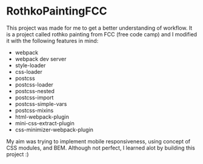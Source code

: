 # RothkoPaintingFCC

This project was made for me to get a better understanding of workflow.  It is a project called rothko painting from FCC (free code camp) and I modified it with the following features in mind:
- webpack
- webpack dev server
- style-loader
- css-loader
- postcss
- postcss-loader
- postcss-nested
- postcss-import
- postcss-simple-vars
- postcss-mixins
- html-webpack-plugin
- mini-css-extract-plugin
- css-minimizer-webpack-plugin

My aim was trying to implement mobile responsiveness, using concept of CSS modules, and BEM.  Although not perfect, I learned alot by building this project :)
